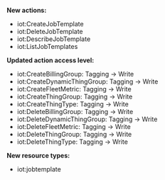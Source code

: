 **New actions:**

- iot:CreateJobTemplate
- iot:DeleteJobTemplate
- iot:DescribeJobTemplate
- iot:ListJobTemplates

**Updated action access level:**

- iot:CreateBillingGroup: Tagging -> Write
- iot:CreateDynamicThingGroup: Tagging -> Write
- iot:CreateFleetMetric: Tagging -> Write
- iot:CreateThingGroup: Tagging -> Write
- iot:CreateThingType: Tagging -> Write
- iot:DeleteBillingGroup: Tagging -> Write
- iot:DeleteDynamicThingGroup: Tagging -> Write
- iot:DeleteFleetMetric: Tagging -> Write
- iot:DeleteThingGroup: Tagging -> Write
- iot:DeleteThingType: Tagging -> Write

**New resource types:**

- iot:jobtemplate
